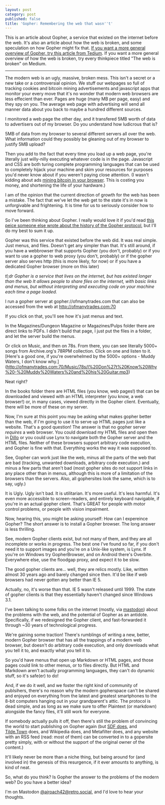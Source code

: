 ```yaml
---
layout: post
category: post
published: false
title: 'Gopher: Remembering the web that wasn''t'
---
```

This is an article about Gopher, a service that existed on the internet before the web. It's also an article about how the web is broken, and some speculation on how Gopher might fix that. [If you want a more general overview of Gopher, try this article from Tedium](https://tedium.co/2017/06/22/modern-day-gopher-history/). If you want a more general overview of how the web is broken, try every thinkpiece titled "The web is broken" on Medium. 

-------------

The modern web is an ugly, massive, broken mess. This isn't a secret or a new take or a controversial opinion. We stuff our webpages so full of tracking cookies and bitcoin mining advertisements and javascript apps that monitor your every move that it's no wonder that modern web browsers are less effecient than ever. Pages are huge (many MB per page, easy) and they spy on you. The average web page with advertising will send all manner data about you back to maybe a hundred different sources.

I monitored a web page the other day, and it transfered 5MB worth of data to advertisers out of my browser. Do you understand how ludicrous that is? 

5MB of data from my browser to several different servers all over the web. What information could they possibly be gleaning out of my browser to justify 5MB upload? 

Then you add to the fact that every time you load up a web page, you're literally just willy-nilly executing whatever code is in the page. Javascript and CSS are both turing complete programming languages that can be used to completely hijack your machine and skim your resources for purposes you'd never know about if you weren't paying close attention. (I wasn't kidding about ads [mining bitcoin in your browser](https://www.theguardian.com/technology/2017/sep/27/pirate-bay-showtime-ads-websites-electricity-pay-bills-cryptocurrency-bitcoin). This is costing you money, and shortening the life of your hardware.) 

I am of the opinion that the current direction of growth for the web has been a mistake. The fact that we've let the web get to the state it's in now is unforgivable and frightening. It is time for us to seriously consider how to move forward. 
 
So I've been thinking about Gopher. I really would love it if you'd read [this peice someone else wrote about the history of the Gopher protocol](https://tedium.co/2017/06/22/modern-day-gopher-history), but I'll do my best to sum it up. 

Gopher was this service that existed before the web did. It was real simple. Just menus, and files. Doesn't get any simpler than that. It's still around, if you have a webbrowser that supports Gopher (you don't, probably) or if you want to use a gopher to web proxy (you don't, probably) or if the gopher server also serves http (this is more likely, for now) or if you have a dedicated Gopher browser (more on this later) 

_tl;dr Gopher is a service that lives on the internet, but has existed longer than the web It allows people to share files on the internet, with basic links and menus, but without interpreting and executing code on your machine each time a page loaded._

I run a gopher server at gopher://ofmanytrades.com that can also be accessed from the web at http://ofmanytrades.com:70

If you click on that, you'll see how it's just menus and text. 

In the Magazines/Dungeon Magazine or Magazines/Pulps folder there are direct links to PDFs. I didn't build that page, I just put the files in a folder, and let the server build the menus. 

Or click on Music, and then on 78s. From there, you can see literally 5000+ songs from Archive.org's 78RPM collection. Click on one and listen to it. [Here's a good one, if you're overwhelmed by the 5000+ options - Muddy Waters, I don't know why.] (http://ofmanytrades.com:70/Music/78s/I%20Don%27t%20Know%20Why%20-%20Muddy%20Waters%20and%20his%20Guitar.mp3) 

Neat right? 

In the books folder there are HTML files (you know, web pages!) that can be downloaded and viewed with an HTML interpreter (you know, a web browser!) or, in many cases, viewed directly in the Gopher client. Eventually, there will be more of these on my server. 

Now, I'm sure at this point you may be asking what makes gopher better than the web, if I'm going to use it to serve up HTML pages just like a website. That's a good question! The answer is that no gopher server *requires* a web browser. You could download my HTML files and open then in [Dillo](https://www.dillo.org/) or you could use Lynx to navigate both the Gopher server and the HTML files. Neither of these browsers support arbitrary code execution, and Gopher is fine with that. Everything works the way it was supposed to. 

See, Gopher can work just like the web, minus all the parts of the web that are bad (tracking, unwanted downloads, arbitrary code execution.) and minus a few parts that aren't bad (most gopher sites do not support links in any place other than in menus, although this is more of a limitation of the browsers than the servers. Also, all gophersites look the same, which is to say, ugly.) 

It is Ugly. Ugly isn't bad. It is utilitarian. It's more useful. It's less harmful. It's even more accessible to screen-readers, and entirely keyboard navigable, if you're in an actual gopher client. That's GREAT for people with motor control problems, or people with vision impairment. 

Now, hearing this, you might be asking yourself: How can I expereince Gopher? The short answer is to install a Gopher browser. The long answer is less thrilling. 

See, modern Gopher clients exist, but not many of them, and they are all incomplete or works in progress. The best one I've found so far, if you don't need it to support images and you're on a Unix-like system, is Lynx. If you're on Windows try GopherBrowser, and on Android there's Overbite. Everywhere else, use the floodgap proxy, and expect it to be slow. 

The good gopher clients are... well, they are relics mostly. Like, written almost 30 years ago and barely changed since then. It'd be like if web browsers had never gotten any better than IE 5. 

Actually, no, it's worse than that. IE 5 wasn't released until 1999. The state of gopher clients is that they essentially haven't changed since Windows 3.1. 

I've been talking to some folks on the internet (mostly, via [mastodon](http://retro.social)) about the problems with the web, and the potential of Gopher as an antidote. Specifically, if we redesigned the Gopher client, and fast-forwarded it through ~30 years of technological progress. 

We're gaining some traction! There's rumblings of writing a new, better, modern Gopher browser that has all the trappings of a modern web browser, but doesn't do arbitrary code execution, and only downloads what you tell it to, and exactly what you tell it to. 

So you'd have menus that open up Markdown or HTML pages, and those pages could link to other menus, or to files directly. But HTML and Markdown aren't actually programming languages, they can't do dynamic stuff, so it's safe(er) to do! 

And, if we do it well, and we foster the right kind of community of publsihers, there's no reason why the modern gopherspace can't be shared and enjoyed on everything from the latest and greatest smartphones to the 8-bit computers hanging out in your grandparent's attic. The protocol is dead simple, and as long as we make sure to offer Plaintext (or markdown) alongside the fancy files, it'll still work for everyone. 

If somebody actually pulls it off, then there's still the problem of convincing the world to start publishing on Gopher again (but [SDF does](http://sdf.org/?tutorials/gopher), and [Tilde.Town](http://tilde.town/) does, and Wikipedia does, and Metafilter does, and any website with an RSS feed (read: most of them) can be converted in to a gopersite pretty simply, with or without the support of the original owner of the content.) 

It'll likely never be more than a niche thing, but being around for (and involved in) the genesis of this resurgence, if it ever amounts to anything, is kind of neat. 

So, what do you think? Is Gopher the answer to the problems of the modern web? Do you have a better idea? 

I'm on Mastodon [@ajroach42@retro.social](https://retro.social/@ajroach42), and I'd love to hear your thoughts. 
